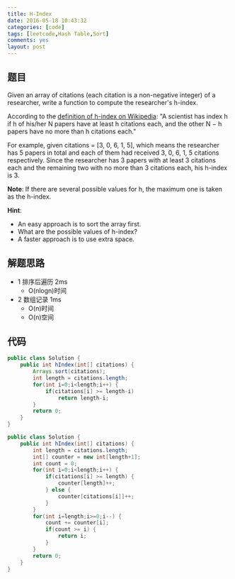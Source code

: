 ```yaml
---
title: H-Index
date: 2016-05-18 10:43:32
categories: [code]
tags: [leetcode,Hash Table,Sort]
comments: yes
layout: post
---
```


## 题目

Given an array of citations (each citation is a non-negative integer) of a researcher, write a function to compute the researcher's h-index.

According to the [definition of h-index on Wikipedia](https://en.wikipedia.org/wiki/H-index): "A scientist has index h if h of his/her N papers have at least h citations each, and the other N − h papers have no more than h citations each."

For example, given citations = [3, 0, 6, 1, 5], which means the researcher has 5 papers in total and each of them had received 3, 0, 6, 1, 5 citations respectively. Since the researcher has 3 papers with at least 3 citations each and the remaining two with no more than 3 citations each, his h-index is 3.

**Note**: If there are several possible values for h, the maximum one is taken as the h-index.

**Hint**:

*	An easy approach is to sort the array first.
*	What are the possible values of h-index?
*	A faster approach is to use extra space.

## 解题思路

*	1 排序后遍历 2ms
	*	O(nlogn)时间
*	2 数组记录 1ms
	*	O(n)时间
	*	O(n)空间

## 代码

```java
public class Solution {
    public int hIndex(int[] citations) {
        Arrays.sort(citations);
        int length = citations.length;
        for(int i=0;i<length;i++) {
            if(citations[i] >= length-i)
                return length-i;
        }
        return 0;
    }
}
```

```java
public class Solution {
    public int hIndex(int[] citations) {
        int length = citations.length;
        int[] counter = new int[length+1];
        int count = 0;
        for(int i=0;i<length;i++) {
            if(citations[i] >= length) {
                counter[length]++;
            } else {
                counter[citations[i]]++;
            }
        }
        for(int i=length;i>=0;i--) {
            count += counter[i];
            if(count >= i) {
                return i;
            }
        }
        return 0;
    }
}
```
